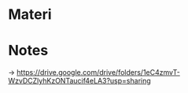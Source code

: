 # Materi
# Notes
-> https://drive.google.com/drive/folders/1eC4zmvT-WzvDCZlyhKzONTaucif4eLA3?usp=sharing

